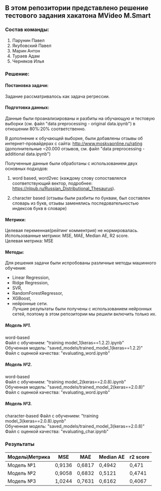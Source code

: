 ## В этом репозитории представлено решение тестового задания хакатона MVideo M.Smart

### Состав команды:
1. Парунин Павел
2. Якубовский Павел
3. Марин Антон
4. Тураев Адам
5. Черняков Илья

### Решение:  

#### Постановка задачи:  
Задание рассматривалось как задача регрессии.

#### Подготовка данных: 
Данные были проанализированы и разбиты на обучающую и тестовую выборки (см. файл "data preprocessing - original data.ipynb") в отношении 80%:20% соответственно.  

В дополнение к обучающей выборке, были добавлены отзывы об интернет-провайдерах с сайта: http://www.moskvaonline.ru/rating
(дополнительные ~20.000 отзывов, см. файл "data preprocessing - additional data.ipynb")

Полученные данные были обработаны с использованием двух основных подходов:  
1. word based, word2vec (каждому слову сопоставлялся соответствующий вектор, подробнее:   https://nlpub.ru/Russian_Distributional_Thesaurus). 

2. character based (отзывы были разбиты по буквам, был составлен словарь из букв, отзывы заменялись последовательностью индексов букв в словаре)

#### Метрики:  
Целевая переменная(рейтинг комментрия) не нормировалась.  
Использованные метрики: MSE, MAE, Median AE, R2 score.  
Целевая метрика: MSE  

#### Методы:  
Для решения задачи были испробованы различные методы машинного обучения: 
- Linear Regression, 
- Ridge Regression, 
- SVR, 
- RandomForestRegressor, 
- XGBoost, 
- нейронные сети.  
Лучшие результаты были получены с использованием нейронных сетей, поэтому в этом репозитории мы решили включить только их.

##### Модель №1.  
word-based  
Файл с обучением: "training model_1(keras==1.2.2).ipynb"  
Обученная модель: "saved_models/trained_model_1(keras==1.2.2)"  
Файл с оценкой качества: "evaluating_word.ipynb"  


##### Модель №2.  
word-based  
Файл с обучением: "training model_2(keras==2.0.8).ipynb"  
Обученная модель: "saved_models/trained_model_2(keras==2.0.8)"  
Файл с оценкой качества: "evaluating_word.ipynb"  




##### Модель №3.  
character-based
Файл с обучением: "training model_3(keras==2.0.8).ipynb"  
Обученная модель: "saved_models/trained_model_3(keras==2.0.8)"  
Файл с оценкой качества: "evaluating_char.ipynb"  

### Результаты

| Модель\Метрика |   MSE   |   MAE   |   Median AE   |   r2 score   |
| -------------- | ------- | ------- | ------------- | ------------ |
| Модель №1      | 0,9136  | 0,6817  |   0,4942      |  0,471       |
| Модель №2      | 0,9058  | 0,6832  |   0,5121      |  0,4741      |
| Модель №3      | 1,0244  | 0,7631  |   0,6162      |  0,4067      |


